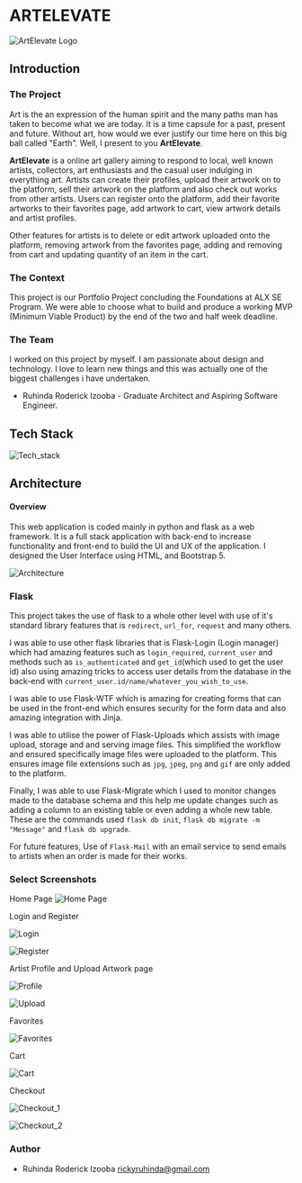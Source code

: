 # ARTELEVATE

![ArtElevate Logo](app/static/images/artelevate_logo.png)

## Introduction
### The Project

Art is the an expression of the human spirit and the many paths man has taken to become what we are today. It is a time capsule for a past, present and future. Without art, how would we ever justify our time here on this big ball called "Earth". Well, I present to you **ArtElevate**.

**ArtElevate** is a online art gallery aiming to respond to local, well known artists, collectors, art enthusiasts and the casual user indulging in everything art. Artists can create their profiles, upload their artwork on to the platform, sell their artwork on the platform and also check out works from other artists. Users can register onto the platform, add their favorite artworks to their favorites page, add artwork to cart, view artwork details and artist profiles.

Other features for artists is to delete or edit artwork uploaded onto the platform, removing artwork from the favorites page, adding and removing from cart and updating quantity of an item in the cart.

### The Context

This project is our Portfolio Project concluding the Foundations at ALX SE Program. We were able to choose what to build and produce a working MVP (Minimum Viable Product) by the end of the two and half week deadline.

### The Team

I worked on this project by myself. I am passionate about design and technology. I love to learn new things and this was actually one of the biggest challenges i have undertaken.

* Ruhinda Roderick Izooba - Graduate Architect and Aspiring Software Engineer.

## Tech Stack

![Tech_stack](/README/Tech%20stack.png)

## Architecture
#### Overview

This web application is coded mainly in python and flask as a web framework. It is a full stack application with back-end to increase functionality and front-end to build the UI and UX of the application. I designed the User Interface using HTML, and Bootstrap 5.

![Architecture](/README/artelevate.jpg)


### Flask

This project takes the use of flask to a whole other level with use of it's standard library features that is `redirect`, `url_for`, `request` and many others.

I was able to use other flask libraries that is Flask-Login (Login manager) which had amazing features such as `login_required`, `current_user` and methods such as `is_authenticated` and `get_id`(which used to get the user id) also using amazing tricks to access user details from the database in the back-end with `current_user.id/name/whatever_you_wish_to_use`.

I was able to use Flask-WTF which is amazing for creating forms that can be used in the front-end which ensures security for the form data and also amazing integration with Jinja.

I was able to utilise the power of Flask-Uploads which assists with image upload, storage and and serving image files. This simplified the workflow and ensured specifically image files were uploaded to the platform. This ensures image file extensions such as `jpg`, `jpeg`, `png` and `gif` are only added to the platform.

Finally, I was able to use Flask-Migrate which I used to monitor changes made to the database schema and this help me update changes such as adding a column to an existing table or even adding a whole new table. These are the commands used `flask db init`, `flask db migrate -m "Message"` and `flask db upgrade`.

For future features, Use of `Flask-Mail` with an email service to send emails to artists when an order is made for their works.

### Select Screenshots

Home Page
![Home Page](/README/Screenshot%202024-05-09%20035904.png)

Login and Register

![Login](/README/Screenshot%202024-05-09%20161201.png)

![Register](/README/Screenshot%202024-05-09%20161252.png)

Artist Profile and Upload Artwork page

![Profile](/README/Screenshot%202024-05-09%20162213.png)

![Upload](/README/Screenshot%202024-05-09%20162442.png)

Favorites

![Favorites](/README/Screenshot%202024-05-09%20161612.png)

Cart

![Cart](/README/Screenshot%202024-05-09%20161741.png)

Checkout

![Checkout_1](/README/Screenshot%202024-05-09%20161927.png)

![Checkout_2](/README/Screenshot%202024-05-09%20162007.png)

### Author

* Ruhinda Roderick Izooba <rickyruhinda@gmail.com>

